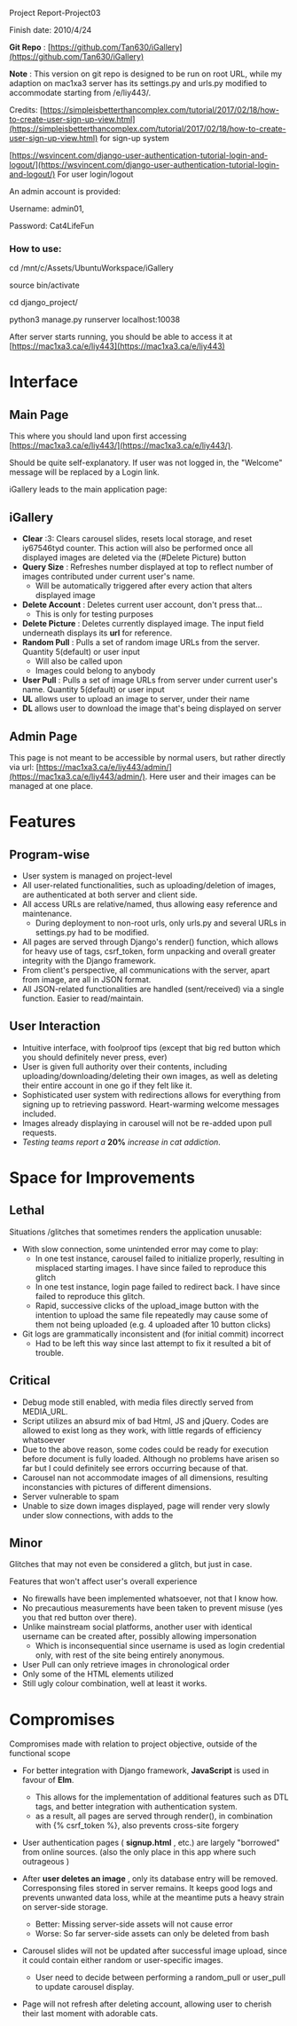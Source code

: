 Project Report-Project03

Finish date: 2010/4/24

**Git Repo** : [https://github.com/Tan630/iGallery](https://github.com/Tan630/iGallery)

**Note** : This version on git repo is designed to be run on root URL, while my adaption on mac1xa3 server has its settings.py and urls.py modified to accommodate starting from /e/liy443/.

Credits: [https://simpleisbetterthancomplex.com/tutorial/2017/02/18/how-to-create-user-sign-up-view.html](https://simpleisbetterthancomplex.com/tutorial/2017/02/18/how-to-create-user-sign-up-view.html) for sign-up system

[https://wsvincent.com/django-user-authentication-tutorial-login-and-logout/](https://wsvincent.com/django-user-authentication-tutorial-login-and-logout/) For user login/logout

An admin account is provided:

Username: admin01,

Password: Cat4LifeFun

### How to use:

cd /mnt/c/Assets/UbuntuWorkspace/iGallery

source bin/activate

cd django\_project/

python3 manage.py runserver localhost:10038

After server starts running, you should be able to access it at [https://mac1xa3.ca/e/liy443](https://mac1xa3.ca/e/liy443)

# Interface

## Main Page




This where you should land upon first accessing [https://mac1xa3.ca/e/liy443/](https://mac1xa3.ca/e/liy443/).

Should be quite self-explanatory. If user was not logged in, the &quot;Welcome&quot; message will be replaced by a Login link.

iGallery leads to the main application page:

## iGallery





- **Clear** :3: Clears carousel slides, resets local storage, and reset iy67546tyd counter. This action will also be performed once all displayed images are deleted via the (#Delete Picture) button
- **Query Size** : Refreshes number displayed at top to reflect number of images contributed under current user&#39;s name.
  - Will be automatically triggered after every action that alters displayed image
- **Delete Account** : Deletes current user account, don&#39;t press that…
  - This is only for testing purposes
- **Delete Picture** : Deletes currently displayed image. The input field underneath displays its **url** for reference.
- **Random Pull** : Pulls a set of random image URLs from the server. Quantity 5(default) or user input
  - Will also be called upon
  - Images could belong to anybody
- **User Pull** : Pulls a set of image URLs from server under current user&#39;s name. Quantity 5(default) or user input
- **UL** allows user to upload an image to server, under their name
- **DL** allows user to download the image that&#39;s being displayed on server

## Admin Page


This page is not meant to be accessible by normal users, but rather directly via url: [https://mac1xa3.ca/e/liy443/admin/](https://mac1xa3.ca/e/liy443/admin/).  Here user and their images can be managed at one place.

# Features

## Program-wise

- User system is managed on project-level
- All user-related functionalities, such as uploading/deletion of images, are authenticated at both server and client side.
- All access URLs are relative/named, thus allowing easy reference and maintenance.
  - During deployment to non-root urls, only urls.py and several URLs in settings.py had to be modified.
- All pages are served through Django&#39;s render() function, which allows for heavy use of tags, csrf\_token, form unpacking and overall greater integrity with the Django framework.
- From client&#39;s perspective, all communications with the server, apart from image, are all in JSON format.
- All JSON-related functionalities are handled (sent/received) via a single function. Easier to read/maintain.

## User Interaction

- Intuitive interface, with foolproof tips (except that big red button which you should definitely never press, ever)
- User is given full authority over their contents, including uploading/downloading/deleting their own images, as well as deleting their entire account in one go if they felt like it.
- Sophisticated user system with redirections allows for everything from signing up to retrieving password. Heart-warming welcome messages included.
- Images already displaying in carousel will not be re-added upon pull requests.
- _Testing teams report a_ **20%** _increase in cat addiction_.

# Space for Improvements

## Lethal

Situations /glitches that sometimes renders the application unusable:

- With slow connection, some unintended error may come to play:
  - In one test instance, carousel failed to initialize properly, resulting in misplaced starting images. I have since failed to reproduce this glitch
  - In one test instance, login page failed to redirect back. I have since failed to reproduce this glitch.
  - Rapid, successive clicks of the upload\_image button with the intention to upload the same file repeatedly may cause some of them not being uploaded (e.g. 4 uploaded after 10 button clicks)
- Git logs are grammatically inconsistent and (for initial commit) incorrect
  - Had to be left this way since last attempt to fix it resulted a bit of trouble.

## Critical

- Debug mode still enabled, with media files directly served from MEDIA\_URL.
- Script utilizes an absurd mix of bad Html, JS and jQuery. Codes are allowed to exist long as they work, with little regards of efficiency whatsoever
- Due to the above reason, some codes could be ready for execution before document is fully loaded. Although no problems have arisen so far but I could definitely see errors occurring because of that.
- Carousel nan not accommodate images of all dimensions, resulting inconstancies with pictures of different dimensions.
- Server vulnerable to spam
- Unable to size down images displayed, page will render very slowly under slow connections, with adds to the

## Minor

Glitches that may not even be considered a glitch, but just in case.

Features that won&#39;t affect user&#39;s overall experience

- No firewalls have been implemented whatsoever, not that I know how.
- No precautious measurements have been taken to prevent misuse (yes you that red button over there).
- Unlike mainstream social platforms, another user with identical username can be created after, possibly allowing impersonation
  - Which is inconsequential since username is used as login credential only, with rest of the site being entirely anonymous.
- User Pull can only retrieve images in chronological order
- Only some of the HTML elements utilized
- Still ugly colour combination, well at least it works.

# Compromises

Compromises made with relation to project objective, outside of the functional scope

- For better integration with Django framework, **JavaScript** is used in favour of **Elm**.
  - This allows for the implementation of additional features such as DTL tags, and better integration with authentication system.
  - as a result, all pages are served through render(), in combination with {% csrf\_token %}, also prevents cross-site forgery

- User authentication pages ( **signup.html** , etc.) are largely &quot;borrowed&quot; from online sources. (also the only place in this app where such outrageous )

- After **user deletes an image** , only its database entry will be removed. Corresponsing files stored in server remains. It keeps good logs and prevents unwanted data loss, while at the meantime puts a heavy strain on server-side storage.
  - Better: Missing server-side assets will not cause error
  - Worse: So far server-side assets can only be deleted from bash
- Carousel slides will not be updated after successful image upload, since it could contain either random or user-specific images.
  - User need to decide between performing a random\_pull or user\_pull to update carousel display.
- Page will not refresh after deleting account, allowing user to cherish their last moment with adorable cats.
